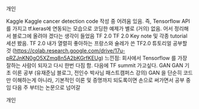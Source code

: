 개인

Kaggle
Kaggle cancer detection code 작성 중 어려움 있음. 즉, Tensorflow API를 가지고 tf.keras에 연동되는 모습으로 코딩한 예제가 별로 (거의) 없음. 어서 정리해서 블로그에 올려야 겠다는 생각이 들었음
TF 2.0
TF 2.0 Key note 및 각종 tutorial 세션 봤음. TF 2.0
내가 열렬히 좋아하는 프랑스와 슐레가 쓴 TF2.0 튜토리얼 공부할 것 (https://colab.research.google.com/drive/17u-pRZJnKN0gO5XZmq8n5A2bKGrfKEUg)
느낀점: 회사에서 Tensorflow 를 가장 잘하는 사람이 되자고 다시 한번 다짐 함. 다음에 TF summit 가고싶다.
GAN
GAN 기초 이론 공부 (유재준님 블로그, 전인수 박사님 패스트캠퍼스 강의)
GAN 을 단순히 코드만 이해하는게 아니라, 기본적인 이론 및 증명까지 되도록이면 손으로 써가면서 공부 중임
다음 주 부터는 논문으로 넘어갈


개인

